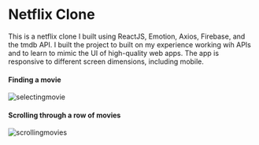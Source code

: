 # Netflix Clone

This is a netflix clone I built using ReactJS, Emotion, Axios, Firebase, and the tmdb API. I built the project to built on my experience working wih APIs and to learn to mimic the UI of high-quality web apps. The app is responsive to different screen dimensions, including mobile. 

#### Finding a movie
![selectingmovie](selectingmovie.gif)


#### Scrolling through a row of movies
![scrollingmovies](scrolling.gif)
